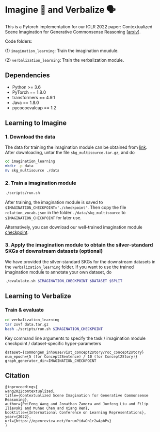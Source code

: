 # Imagine :thought_balloon: and Verbalize :speaking_head: 

This is a Pytorch implementation for our ICLR 2022 paper: 
Contextualized Scene Imagination for Generative Commonsense Reasoning [[arxiv](https://arxiv.org/abs/2112.06318)].

Code folders: 

(1) `imagination_learning`: Train the imagination moudule.

(2) `verbalization_learning`: Train the verbalization module.


## Dependencies

- Python >= 3.6
- PyTorch == 1.8.0
- transformers == 4.9.1
- Java == 1.8.0
- pycocoevalcap == 1.2

## Learning to Imagine

### 1. Download the data

The data for training the imagination module can be obtained from [link](https://drive.google.com/file/d/1mV6HfroEnyxS7eP8T9pGlX27EWru7glW/view?usp=sharing). After downloading, untar the file `skg_multisource.tar.gz`, and do
```bash
cd imagination_learning 
mkdir -p data
mv skg_multisource ./data
```

### 2. Train a imagination module

```bash
./scripts/run.sh
```
After training, the imagination module is saved to `$IMAGINATION_CHECKPOINT='./checkpoint'`. Then copy the file `relation_vocab.json` in the folder `./data/skg_multisource` to `$IMAGINATION_CHECKPOINT` for later use. 

Alternatively, you can download our well-trained imagination module [checkpoint](https://drive.google.com/file/d/1GQFbirHjASKobcKwxfJGDJcLHXtNDcK4/view?usp=sharing).

### 3. Apply the imagination module to obtain the silver-standard SKGs of downstream datasets (optional)

We have provided the silver-standard SKGs for the downstream datasets in the `verbalization_learning` folder. If you want to use the trained imagination module to annotate your own dataset, do
```bash
./evalulate.sh $IMAGINATION_CHECKPOINT $DATASET $SPLIT
```

## Learning to Verbalize

### Train & evaluate
```bash
cd verbalization_learning
tar zxvf data.tar.gz
bash ./scripts/run.sh $IMAGINATION_CHECKPOINT
```

Key command line arguments to specify the task / imagination module checkpoint / dataset-specific hyper-parameters

```plain
dataset={commongen_inhouse/vist_concept2story/roc_concept2story}
num_epoch={5 (for Concept2Sentence) / 10 (for Concept2Story)}
graph_generator_dir=IMAGINATION_CHECKPOINT
```

## Citation
```
@inproceedings{
wang2022contextualized,
title={Contextualized Scene Imagination for Generative Commonsense Reasoning},
author={PeiFeng Wang and Jonathan Zamora and Junfeng Liu and Filip Ilievski and Muhao Chen and Xiang Ren},
booktitle={International Conference on Learning Representations},
year={2022},
url={https://openreview.net/forum?id=Oh1r2wApbPv}
}
```
